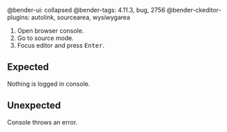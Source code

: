 @bender-ui: collapsed
@bender-tags: 4.11.3, bug, 2756
@bender-ckeditor-plugins: autolink, sourcearea, wysiwygarea

1. Open browser console.
1. Go to source mode.
1. Focus editor and press <kbd>Enter</kbd>.

## Expected

Nothing is logged in console.

## Unexpected

Console throws an error.
